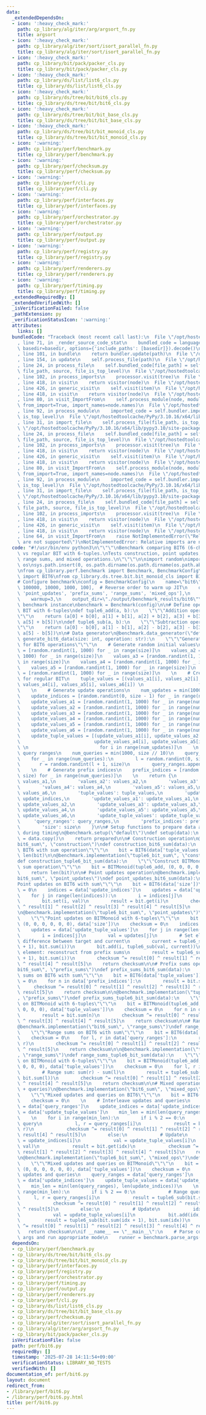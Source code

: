 ```yaml
---
data:
  _extendedDependsOn:
  - icon: ':heavy_check_mark:'
    path: cp_library/alg/iter/arg/argsort_fn.py
    title: argsort
  - icon: ':heavy_check_mark:'
    path: cp_library/alg/iter/sort/isort_parallel_fn.py
    title: cp_library/alg/iter/sort/isort_parallel_fn.py
  - icon: ':heavy_check_mark:'
    path: cp_library/bit/pack/packer_cls.py
    title: cp_library/bit/pack/packer_cls.py
  - icon: ':heavy_check_mark:'
    path: cp_library/ds/list/list6_cls.py
    title: cp_library/ds/list/list6_cls.py
  - icon: ':heavy_check_mark:'
    path: cp_library/ds/tree/bit/bit6_cls.py
    title: cp_library/ds/tree/bit/bit6_cls.py
  - icon: ':heavy_check_mark:'
    path: cp_library/ds/tree/bit/bit_base_cls.py
    title: cp_library/ds/tree/bit/bit_base_cls.py
  - icon: ':heavy_check_mark:'
    path: cp_library/ds/tree/bit/bit_monoid_cls.py
    title: cp_library/ds/tree/bit/bit_monoid_cls.py
  - icon: ':warning:'
    path: cp_library/perf/benchmark.py
    title: cp_library/perf/benchmark.py
  - icon: ':warning:'
    path: cp_library/perf/checksum.py
    title: cp_library/perf/checksum.py
  - icon: ':warning:'
    path: cp_library/perf/cli.py
    title: cp_library/perf/cli.py
  - icon: ':warning:'
    path: cp_library/perf/interfaces.py
    title: cp_library/perf/interfaces.py
  - icon: ':warning:'
    path: cp_library/perf/orchestrator.py
    title: cp_library/perf/orchestrator.py
  - icon: ':warning:'
    path: cp_library/perf/output.py
    title: cp_library/perf/output.py
  - icon: ':warning:'
    path: cp_library/perf/registry.py
    title: cp_library/perf/registry.py
  - icon: ':warning:'
    path: cp_library/perf/renderers.py
    title: cp_library/perf/renderers.py
  - icon: ':warning:'
    path: cp_library/perf/timing.py
    title: cp_library/perf/timing.py
  _extendedRequiredBy: []
  _extendedVerifiedWith: []
  _isVerificationFailed: false
  _pathExtension: py
  _verificationStatusIcon: ':warning:'
  attributes:
    links: []
  bundledCode: "Traceback (most recent call last):\n  File \"/opt/hostedtoolcache/PyPy/3.10.16/x64/lib/pypy3.10/site-packages/onlinejudge_verify/documentation/build.py\"\
    , line 71, in _render_source_code_stat\n    bundled_code = language.bundle(stat.path,\
    \ basedir=basedir, options={'include_paths': [basedir]}).decode()\n  File \"/opt/hostedtoolcache/PyPy/3.10.16/x64/lib/pypy3.10/site-packages/onlinejudge_verify/languages/python.py\"\
    , line 101, in bundle\n    return bundler.update(path)\n  File \"/opt/hostedtoolcache/PyPy/3.10.16/x64/lib/pypy3.10/site-packages/onlinejudge_verify/languages/python_bundle.py\"\
    , line 154, in update\n    self.process_file(path)\n  File \"/opt/hostedtoolcache/PyPy/3.10.16/x64/lib/pypy3.10/site-packages/onlinejudge_verify/languages/python_bundle.py\"\
    , line 24, in process_file\n    self.bundled_code[file_path] = self.process_imports(tree,\
    \ file_path, source, file_is_top_level)\n  File \"/opt/hostedtoolcache/PyPy/3.10.16/x64/lib/pypy3.10/site-packages/onlinejudge_verify/languages/python_bundle.py\"\
    , line 102, in process_imports\n    processor.visit(tree)\n  File \"/opt/hostedtoolcache/PyPy/3.10.16/x64/lib/pypy3.10/ast.py\"\
    , line 418, in visit\n    return visitor(node)\n  File \"/opt/hostedtoolcache/PyPy/3.10.16/x64/lib/pypy3.10/ast.py\"\
    , line 426, in generic_visit\n    self.visit(item)\n  File \"/opt/hostedtoolcache/PyPy/3.10.16/x64/lib/pypy3.10/ast.py\"\
    , line 418, in visit\n    return visitor(node)\n  File \"/opt/hostedtoolcache/PyPy/3.10.16/x64/lib/pypy3.10/site-packages/onlinejudge_verify/languages/python_bundle.py\"\
    , line 80, in visit_ImportFrom\n    self.process_module(node, module_path, file_is_top_level,\
    \ from_import=True, import_names=node.names)\n  File \"/opt/hostedtoolcache/PyPy/3.10.16/x64/lib/pypy3.10/site-packages/onlinejudge_verify/languages/python_bundle.py\"\
    , line 92, in process_module\n    imported_code = self.bundler.import_file(module_path,\
    \ is_top_level)\n  File \"/opt/hostedtoolcache/PyPy/3.10.16/x64/lib/pypy3.10/site-packages/onlinejudge_verify/languages/python_bundle.py\"\
    , line 31, in import_file\n    self.process_file(file_path, is_top_level)\n  File\
    \ \"/opt/hostedtoolcache/PyPy/3.10.16/x64/lib/pypy3.10/site-packages/onlinejudge_verify/languages/python_bundle.py\"\
    , line 24, in process_file\n    self.bundled_code[file_path] = self.process_imports(tree,\
    \ file_path, source, file_is_top_level)\n  File \"/opt/hostedtoolcache/PyPy/3.10.16/x64/lib/pypy3.10/site-packages/onlinejudge_verify/languages/python_bundle.py\"\
    , line 102, in process_imports\n    processor.visit(tree)\n  File \"/opt/hostedtoolcache/PyPy/3.10.16/x64/lib/pypy3.10/ast.py\"\
    , line 418, in visit\n    return visitor(node)\n  File \"/opt/hostedtoolcache/PyPy/3.10.16/x64/lib/pypy3.10/ast.py\"\
    , line 426, in generic_visit\n    self.visit(item)\n  File \"/opt/hostedtoolcache/PyPy/3.10.16/x64/lib/pypy3.10/ast.py\"\
    , line 418, in visit\n    return visitor(node)\n  File \"/opt/hostedtoolcache/PyPy/3.10.16/x64/lib/pypy3.10/site-packages/onlinejudge_verify/languages/python_bundle.py\"\
    , line 80, in visit_ImportFrom\n    self.process_module(node, module_path, file_is_top_level,\
    \ from_import=True, import_names=node.names)\n  File \"/opt/hostedtoolcache/PyPy/3.10.16/x64/lib/pypy3.10/site-packages/onlinejudge_verify/languages/python_bundle.py\"\
    , line 92, in process_module\n    imported_code = self.bundler.import_file(module_path,\
    \ is_top_level)\n  File \"/opt/hostedtoolcache/PyPy/3.10.16/x64/lib/pypy3.10/site-packages/onlinejudge_verify/languages/python_bundle.py\"\
    , line 31, in import_file\n    self.process_file(file_path, is_top_level)\n  File\
    \ \"/opt/hostedtoolcache/PyPy/3.10.16/x64/lib/pypy3.10/site-packages/onlinejudge_verify/languages/python_bundle.py\"\
    , line 24, in process_file\n    self.bundled_code[file_path] = self.process_imports(tree,\
    \ file_path, source, file_is_top_level)\n  File \"/opt/hostedtoolcache/PyPy/3.10.16/x64/lib/pypy3.10/site-packages/onlinejudge_verify/languages/python_bundle.py\"\
    , line 102, in process_imports\n    processor.visit(tree)\n  File \"/opt/hostedtoolcache/PyPy/3.10.16/x64/lib/pypy3.10/ast.py\"\
    , line 418, in visit\n    return visitor(node)\n  File \"/opt/hostedtoolcache/PyPy/3.10.16/x64/lib/pypy3.10/ast.py\"\
    , line 426, in generic_visit\n    self.visit(item)\n  File \"/opt/hostedtoolcache/PyPy/3.10.16/x64/lib/pypy3.10/ast.py\"\
    , line 418, in visit\n    return visitor(node)\n  File \"/opt/hostedtoolcache/PyPy/3.10.16/x64/lib/pypy3.10/site-packages/onlinejudge_verify/languages/python_bundle.py\"\
    , line 64, in visit_ImportFrom\n    raise NotImplementedError(\"Relative imports\
    \ are not supported\")\nNotImplementedError: Relative imports are not supported\n"
  code: "#!/usr/bin/env python3\n\"\"\"\nBenchmark comparing BIT6 (6-channel BIT)\
    \ vs regular BIT with 6-tuples.\nTests construction, point updates, prefix sums,\
    \ range sums, and mixed operations.\n\"\"\"\n\nimport random\nimport sys\nimport\
    \ os\nsys.path.insert(0, os.path.dirname(os.path.dirname(os.path.abspath(__file__))))\n\
    \nfrom cp_library.perf.benchmark import Benchmark, BenchmarkConfig\nfrom cp_library.ds.tree.bit.bit6_cls\
    \ import BIT6\nfrom cp_library.ds.tree.bit.bit_monoid_cls import BITMonoid\n\n\
    # Configure benchmark\nconfig = BenchmarkConfig(\n    name=\"bit6\",\n    sizes=[1000000,\
    \ 100000, 10000, 1000, 100],  # Reverse order to warm up JIT\n    operations=['construction',\
    \ 'point_updates', 'prefix_sums', 'range_sums', 'mixed_ops'],\n    iterations=10,\n\
    \    warmup=3,\n    output_dir=\"./output/benchmark_results/bit6\"\n)\n\n# Create\
    \ benchmark instance\nbenchmark = Benchmark(config)\n\n# Define operations for\
    \ BIT with 6-tuples\ndef tuple6_add(a, b):\n    \"\"\"Addition operation for 6-tuples\"\
    \"\"\n    return (a[0] + b[0], a[1] + b[1], a[2] + b[2], a[3] + b[3], a[4] + b[4],\
    \ a[5] + b[5])\n\ndef tuple6_sub(a, b):\n    \"\"\"Subtraction operation for 6-tuples\"\
    \"\"\n    return (a[0] - b[0], a[1] - b[1], a[2] - b[2], a[3] - b[3], a[4] - b[4],\
    \ a[5] - b[5])\n\n# Data generator\n@benchmark.data_generator(\"default\")\ndef\
    \ generate_bit6_data(size: int, operation: str):\n    \"\"\"Generate test data\
    \ for BIT6 operations\"\"\"\n    # Generate random initial values\n    values_a1\
    \ = [random.randint(1, 1000) for _ in range(size)]\n    values_a2 = [random.randint(1,\
    \ 1000) for _ in range(size)]\n    values_a3 = [random.randint(1, 1000) for _\
    \ in range(size)]\n    values_a4 = [random.randint(1, 1000) for _ in range(size)]\n\
    \    values_a5 = [random.randint(1, 1000) for _ in range(size)]\n    values_a6\
    \ = [random.randint(1, 1000) for _ in range(size)]\n    \n    # Create tuple values\
    \ for regular BIT\n    tuple_values = [(values_a1[i], values_a2[i], values_a3[i],\
    \ values_a4[i], values_a5[i], values_a6[i]) \n                    for i in range(size)]\n\
    \    \n    # Generate update operations\n    num_updates = min(1000, size // 10)\n\
    \    update_indices = [random.randint(0, size - 1) for _ in range(num_updates)]\n\
    \    update_values_a1 = [random.randint(1, 1000) for _ in range(num_updates)]\n\
    \    update_values_a2 = [random.randint(1, 1000) for _ in range(num_updates)]\n\
    \    update_values_a3 = [random.randint(1, 1000) for _ in range(num_updates)]\n\
    \    update_values_a4 = [random.randint(1, 1000) for _ in range(num_updates)]\n\
    \    update_values_a5 = [random.randint(1, 1000) for _ in range(num_updates)]\n\
    \    update_values_a6 = [random.randint(1, 1000) for _ in range(num_updates)]\n\
    \    update_tuple_values = [(update_values_a1[i], update_values_a2[i], update_values_a3[i],\n\
    \                           update_values_a4[i], update_values_a5[i], update_values_a6[i])\
    \ \n                          for i in range(num_updates)]\n    \n    # Generate\
    \ query ranges\n    num_queries = min(1000, size // 10)\n    query_ranges = []\n\
    \    for _ in range(num_queries):\n        l = random.randint(0, size - 1)\n \
    \       r = random.randint(l + 1, size)\n        query_ranges.append((l, r))\n\
    \    \n    # Generate prefix indices\n    prefix_indices = [random.randint(1,\
    \ size) for _ in range(num_queries)]\n    \n    return {\n        'values_a1':\
    \ values_a1,\n        'values_a2': values_a2,\n        'values_a3': values_a3,\n\
    \        'values_a4': values_a4,\n        'values_a5': values_a5,\n        'values_a6':\
    \ values_a6,\n        'tuple_values': tuple_values,\n        'update_indices':\
    \ update_indices,\n        'update_values_a1': update_values_a1,\n        'update_values_a2':\
    \ update_values_a2,\n        'update_values_a3': update_values_a3,\n        'update_values_a4':\
    \ update_values_a4,\n        'update_values_a5': update_values_a5,\n        'update_values_a6':\
    \ update_values_a6,\n        'update_tuple_values': update_tuple_values,\n   \
    \     'query_ranges': query_ranges,\n        'prefix_indices': prefix_indices,\n\
    \        'size': size\n    }\n\n# Setup functions to prepare data and reduce overhead\
    \ during timing\n@benchmark.setup(\"default\")\ndef setup(data):\n    prepared\
    \ = data.copy()\n    return prepared\n\n# Construction operation\n@benchmark.implementation(\"\
    bit6_sum\", \"construction\")\ndef construction_bit6_sum(data):\n    \"\"\"Construct\
    \ BIT6 with sum operation\"\"\"\n    bit = BIT6(data['tuple_values'])\n    return\
    \ len(bit)\n\n@benchmark.implementation(\"tuple6_bit_sum\", \"construction\")\n\
    def construction_tuple6_bit_sum(data):\n    \"\"\"Construct BITMonoid with 6-tuple\
    \ sum operation\"\"\"\n    bit = BITMonoid(tuple6_add, (0, 0, 0, 0, 0, 0), data['tuple_values'])\n\
    \    return len(bit)\n\n# Point updates operation\n@benchmark.implementation(\"\
    bit6_sum\", \"point_updates\")\ndef point_updates_bit6_sum(data):\n    \"\"\"\
    Point updates on BIT6 with sum\"\"\"\n    bit = BIT6(data['size'])\n    checksum\
    \ = 0\n    indices = data['update_indices']\n    updates = data['update_tuple_values']\n\
    \    for j in range(len(indices)):\n        i = indices[j]\n        val = updates[j]\n\
    \        bit.set(i, val)\n        result = bit.get(i)\n        checksum ^= result[0]\
    \ ^ result[1] ^ result[2] ^ result[3] ^ result[4] ^ result[5]\n    return checksum\n\
    \n@benchmark.implementation(\"tuple6_bit_sum\", \"point_updates\")\ndef point_updates_tuple6_bit_sum(data):\n\
    \    \"\"\"Point updates on BITMonoid with 6-tuples\"\"\"\n    bit = BITMonoid(tuple6_add,\
    \ (0, 0, 0, 0, 0, 0), data['size'])\n    checksum = 0\n    indices = data['update_indices']\n\
    \    updates = data['update_tuple_values']\n    for j in range(len(indices)):\n\
    \        i = indices[j]\n        val = updates[j]\n        # Set element: add\
    \ difference between target and current\n        current = tuple6_sub(bit.sum(i\
    \ + 1), bit.sum(i))\n        bit.add(i, tuple6_sub(val, current))\n        # Get\
    \ element: reconstruct from prefix sums\n        result = tuple6_sub(bit.sum(i\
    \ + 1), bit.sum(i))\n        checksum ^= result[0] ^ result[1] ^ result[2] ^ result[3]\
    \ ^ result[4] ^ result[5]\n    return checksum\n\n# Prefix sums operation\n@benchmark.implementation(\"\
    bit6_sum\", \"prefix_sums\")\ndef prefix_sums_bit6_sum(data):\n    \"\"\"Prefix\
    \ sums on BIT6 with sum\"\"\"\n    bit = BIT6(data['tuple_values'])\n    checksum\
    \ = 0\n    for n in data['prefix_indices']:\n        result = bit.sum(n)\n   \
    \     checksum ^= result[0] ^ result[1] ^ result[2] ^ result[3] ^ result[4] ^\
    \ result[5]\n    return checksum\n\n@benchmark.implementation(\"tuple6_bit_sum\"\
    , \"prefix_sums\")\ndef prefix_sums_tuple6_bit_sum(data):\n    \"\"\"Prefix sums\
    \ on BITMonoid with 6-tuples\"\"\"\n    bit = BITMonoid(tuple6_add, (0, 0, 0,\
    \ 0, 0, 0), data['tuple_values'])\n    checksum = 0\n    for n in data['prefix_indices']:\n\
    \        result = bit.sum(n)\n        checksum ^= result[0] ^ result[1] ^ result[2]\
    \ ^ result[3] ^ result[4] ^ result[5]\n    return checksum\n\n# Range sums operation\n\
    @benchmark.implementation(\"bit6_sum\", \"range_sums\")\ndef range_sums_bit6_sum(data):\n\
    \    \"\"\"Range sums on BIT6 with sum\"\"\"\n    bit = BIT6(data['tuple_values'])\n\
    \    checksum = 0\n    for l, r in data['query_ranges']:\n        result = bit.sum_range(l,\
    \ r)\n        checksum ^= result[0] ^ result[1] ^ result[2] ^ result[3] ^ result[4]\
    \ ^ result[5]\n    return checksum\n\n@benchmark.implementation(\"tuple6_bit_sum\"\
    , \"range_sums\")\ndef range_sums_tuple6_bit_sum(data):\n    \"\"\"Range sums\
    \ on BITMonoid with 6-tuples\"\"\"\n    bit = BITMonoid(tuple6_add, (0, 0, 0,\
    \ 0, 0, 0), data['tuple_values'])\n    checksum = 0\n    for l, r in data['query_ranges']:\n\
    \        # Range sum: sum(r) - sum(l)\n        result = tuple6_sub(bit.sum(r),\
    \ bit.sum(l))\n        checksum ^= result[0] ^ result[1] ^ result[2] ^ result[3]\
    \ ^ result[4] ^ result[5]\n    return checksum\n\n# Mixed operations (updates\
    \ + queries)\n@benchmark.implementation(\"bit6_sum\", \"mixed_ops\")\ndef mixed_ops_bit6_sum(data):\n\
    \    \"\"\"Mixed updates and queries on BIT6\"\"\"\n    bit = BIT6(data['tuple_values'])\n\
    \    checksum = 0\n    \n    # Interleave updates and queries\n    query_ranges\
    \ = data['query_ranges']\n    update_indices = data['update_indices']\n    update_tuple_values\
    \ = data['update_tuple_values']\n    min_len = min(len(query_ranges), len(update_indices))\n\
    \    \n    for i in range(min_len):\n        if i % 2 == 0:\n            # Range\
    \ query\n            l, r = query_ranges[i]\n            result = bit.sum_range(l,\
    \ r)\n            checksum ^= result[0] ^ result[1] ^ result[2] ^ result[3] ^\
    \ result[4] ^ result[5]\n        else:\n            # Update\n            idx\
    \ = update_indices[i]\n            val = update_tuple_values[i]\n            bit.add(idx,\
    \ val)\n            result = bit.get(idx)\n            checksum ^= result[0] ^\
    \ result[1] ^ result[2] ^ result[3] ^ result[4] ^ result[5]\n    return checksum\n\
    \n@benchmark.implementation(\"tuple6_bit_sum\", \"mixed_ops\")\ndef mixed_ops_tuple6_bit_sum(data):\n\
    \    \"\"\"Mixed updates and queries on BITMonoid\"\"\"\n    bit = BITMonoid(tuple6_add,\
    \ (0, 0, 0, 0, 0, 0), data['tuple_values'])\n    checksum = 0\n    \n    # Interleave\
    \ updates and queries\n    query_ranges = data['query_ranges']\n    update_indices\
    \ = data['update_indices']\n    update_tuple_values = data['update_tuple_values']\n\
    \    min_len = min(len(query_ranges), len(update_indices))\n    \n    for i in\
    \ range(min_len):\n        if i % 2 == 0:\n            # Range query\n       \
    \     l, r = query_ranges[i]\n            result = tuple6_sub(bit.sum(r), bit.sum(l))\n\
    \            checksum ^= result[0] ^ result[1] ^ result[2] ^ result[3] ^ result[4]\
    \ ^ result[5]\n        else:\n            # Update\n            idx = update_indices[i]\n\
    \            val = update_tuple_values[i]\n            bit.add(idx, val)\n   \
    \         result = tuple6_sub(bit.sum(idx + 1), bit.sum(idx))\n            checksum\
    \ ^= result[0] ^ result[1] ^ result[2] ^ result[3] ^ result[4] ^ result[5]\n \
    \   return checksum\n\nif __name__ == \"__main__\":\n    # Parse command line\
    \ args and run appropriate mode\n    runner = benchmark.parse_args()\n    runner.run()"
  dependsOn:
  - cp_library/perf/benchmark.py
  - cp_library/ds/tree/bit/bit6_cls.py
  - cp_library/ds/tree/bit/bit_monoid_cls.py
  - cp_library/perf/interfaces.py
  - cp_library/perf/registry.py
  - cp_library/perf/orchestrator.py
  - cp_library/perf/timing.py
  - cp_library/perf/output.py
  - cp_library/perf/renderers.py
  - cp_library/perf/cli.py
  - cp_library/ds/list/list6_cls.py
  - cp_library/ds/tree/bit/bit_base_cls.py
  - cp_library/perf/checksum.py
  - cp_library/alg/iter/sort/isort_parallel_fn.py
  - cp_library/alg/iter/arg/argsort_fn.py
  - cp_library/bit/pack/packer_cls.py
  isVerificationFile: false
  path: perf/bit6.py
  requiredBy: []
  timestamp: '2025-07-28 14:11:54+09:00'
  verificationStatus: LIBRARY_NO_TESTS
  verifiedWith: []
documentation_of: perf/bit6.py
layout: document
redirect_from:
- /library/perf/bit6.py
- /library/perf/bit6.py.html
title: perf/bit6.py
---
```

